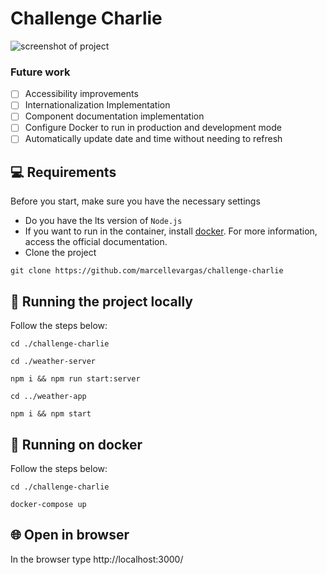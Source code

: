 # Challenge Charlie

<img src="screenshot.png" alt="screenshot of project">

### Future work

- [ ] Accessibility improvements
- [ ] Internationalization Implementation
- [ ] Component documentation implementation
- [ ] Configure Docker to run in production and development mode
- [ ] Automatically update date and time without needing to refresh

## 💻 Requirements

Before you start, make sure you have the necessary settings

- Do you have the lts version of `Node.js`
- If you want to run in the container, install [docker](https://www.docker.com/). For more information, access the official documentation.
- Clone the project
```
git clone https://github.com/marcellevargas/challenge-charlie
```
## 🚀 Running the project locally

Follow the steps below:

```
cd ./challenge-charlie
```

```
cd ./weather-server
```

```
npm i && npm run start:server
```

```
cd ../weather-app
```
```
npm i && npm start
```
## 🐋 Running on docker

Follow the steps below:
```
cd ./challenge-charlie
```

```
docker-compose up
```

## 🌐 Open in browser
In the browser type http://localhost:3000/